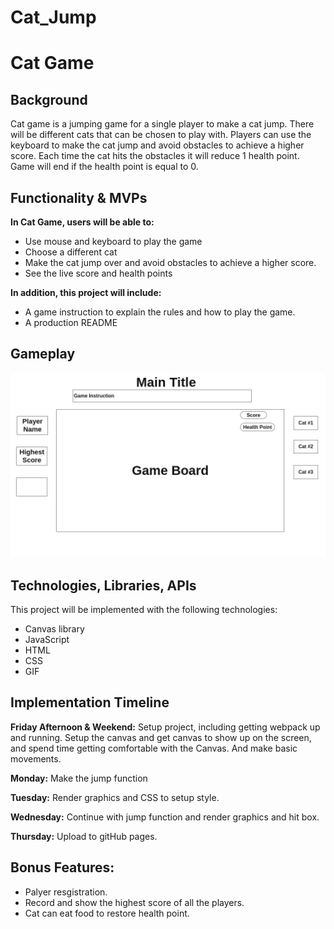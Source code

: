 # Cat_Jump

# **Cat Game**

## **Background**

Cat game is a jumping game for a single player to make a cat jump. There will be different cats that can be chosen to play with. Players can use the keyboard to make the cat jump and avoid obstacles to achieve a higher score. Each time the cat hits the obstacles it will reduce 1 health point. Game will end if the health point is equal to 0.

## **Functionality & MVPs**

**In Cat Game, users will be able to:**

- Use mouse and keyboard to play the game
- Choose a different cat
- Make the cat jump over and avoid obstacles to achieve a higher score.
- See the live score and health points


**In addition, this project will include:**

- A game instruction to explain the rules and how to play the game.
- A production README

## **Gameplay**
![wireframe](./wireframe.png)


## **Technologies, Libraries, APIs**

​​This project will be implemented with the following technologies:
- Canvas library
- JavaScript
- HTML
- CSS
- GIF

## **Implementation Timeline**

**Friday Afternoon & Weekend:** Setup project, including getting webpack up and running. Setup the canvas and get canvas to show up on the screen, and spend time getting comfortable with the Canvas. And make basic movements.

**Monday:** Make the jump function

**Tuesday:** Render graphics and CSS to setup style.

**Wednesday:** Continue with jump function and render graphics and hit box.

**Thursday:** Upload to gitHub pages.

## **Bonus Features:**

- Palyer resgistration.
- Record and show the highest score of all the players.
- Cat can eat food to restore health point.

